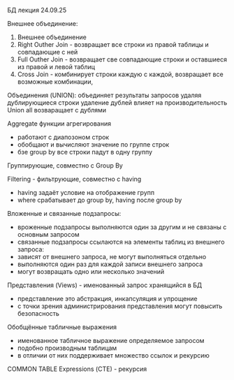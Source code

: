 БД лекция 24.09.25

Внешнее объединение:
1) Внешнее объединение
2) Right Outher Join - возвращает все строки из правой таблицы и совпадающие с ней
3) Full Outher Join - возвращает све совпадающие строки и оставшиеся из правой и левой таблиц
4) Cross Join - комбинирует строки каждую с каждой, возвращает все возможные комбинации,

Объединения (UNION):
объединяет результаты запросов удаляя дублирующиеся строки
удаление дублей влияет на производительность
Union all возваращает с дублями

Aggregate функции агрегирования
- работают с диапозоном строк
- обобщают и вычисляют значение по группе строк
- бзе group by все строки падут в одну группу

Группирующие, совместно с Group By
<!-- - группирует выходных строки по  -->


Filtering - фильтрующие, совместно с having
- having задаёт условие на отображение групп
- where срабатывает до group by, having после group by

Вложенные и связанные подзапросы:
- вроженные подзапросы выполняются один за другим и не связаны с основным запросом
- связанные подзапросы ссылаются на элементы таблиц из внешнего запроса:
 - зависят от внешнего запроса, не могут выполняться отдельно
 - выполняются один раз для каждой записи внешнего запроса
 - могут возвращать одно или несколько значений

Представления (Views) - именованный запрос хранящийся в БД
- представление это абстракция, инкапсуляция и упрощение
- с точки зрения администрирования представления могут повысить безопасность


Обобщённые табличные выражения
- именованное табличное выражение определяемое запросом
- подобно производным таблицам
- в отличии от них поддерживает множество ссылок и рекурсию

COMMON TABLE Expressions (СTE) - рекурсия
